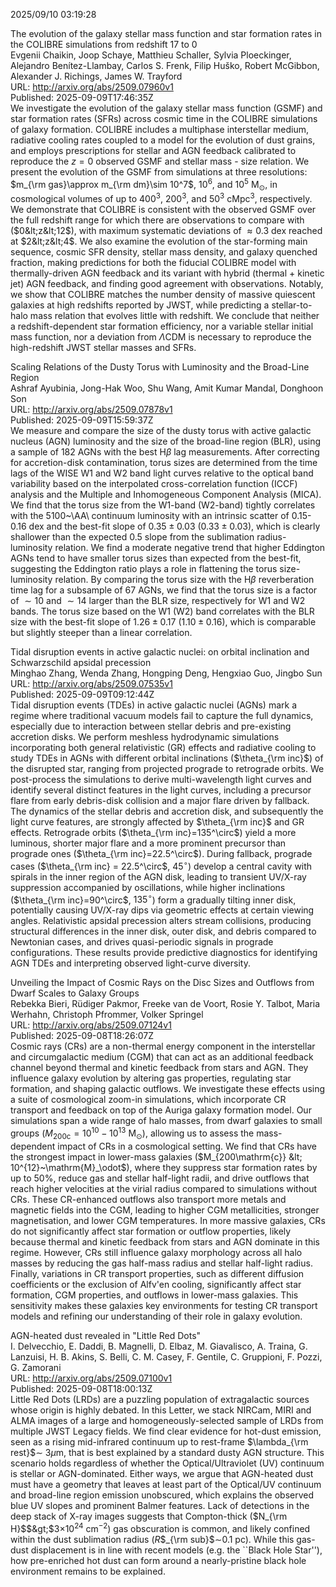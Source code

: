 2025/09/10 03:19:28  

The evolution of the galaxy stellar mass function and star formation
  rates in the COLIBRE simulations from redshift 17 to 0  
Evgenii Chaikin, Joop Schaye, Matthieu Schaller, Sylvia Ploeckinger, Alejandro Benítez-Llambay, Carlos S. Frenk, Filip Huško, Robert McGibbon, Alexander J. Richings, James W. Trayford  
URL: http://arxiv.org/abs/2509.07960v1  
Published: 2025-09-09T17:46:35Z  
  We investigate the evolution of the galaxy stellar mass function (GSMF) and star formation rates (SFRs) across cosmic time in the COLIBRE simulations of galaxy formation. COLIBRE includes a multiphase interstellar medium, radiative cooling rates coupled to a model for the evolution of dust grains, and employs prescriptions for stellar and AGN feedback calibrated to reproduce the $z=0$ observed GSMF and stellar mass - size relation. We present the evolution of the GSMF from simulations at three resolutions: $m_{\rm gas}\approx m_{\rm dm}\sim 10^7$, $10^6$, and $10^5~\mathrm{M_\odot}$, in cosmological volumes of up to $400^3$, $200^3$, and $50^3$ cMpc$^3$, respectively. We demonstrate that COLIBRE is consistent with the observed GSMF over the full redshift range for which there are observations to compare with ($0&lt;z&lt;12$), with maximum systematic deviations of $\approx 0.3$ dex reached at $2&lt;z&lt;4$. We also examine the evolution of the star-forming main sequence, cosmic SFR density, stellar mass density, and galaxy quenched fraction, making predictions for both the fiducial COLIBRE model with thermally-driven AGN feedback and its variant with hybrid (thermal + kinetic jet) AGN feedback, and finding good agreement with observations. Notably, we show that COLIBRE matches the number density of massive quiescent galaxies at high redshifts reported by JWST, while predicting a stellar-to-halo mass relation that evolves little with redshift. We conclude that neither a redshift-dependent star formation efficiency, nor a variable stellar initial mass function, nor a deviation from $\Lambda\mathrm{CDM}$ is necessary to reproduce the high-redshift JWST stellar masses and SFRs.   

Scaling Relations of the Dusty Torus with Luminosity and the Broad-Line
  Region  
Ashraf Ayubinia, Jong-Hak Woo, Shu Wang, Amit Kumar Mandal, Donghoon Son  
URL: http://arxiv.org/abs/2509.07878v1  
Published: 2025-09-09T15:59:37Z  
  We measure and compare the size of the dusty torus with active galactic nucleus (AGN) luminosity and the size of the broad-line region (BLR), using a sample of 182 AGNs with the best H$\beta$ lag measurements. After correcting for accretion-disk contamination, torus sizes are determined from the time lags of the WISE W1 and W2 band light curves relative to the optical band variability based on the interpolated cross-correlation function (ICCF) analysis and the Multiple and Inhomogeneous Component Analysis (MICA). We find that the torus size from the W1-band (W2-band) tightly correlates with the 5100~\AA\ continuum luminosity with an intrinsic scatter of 0.15-0.16 dex and the best-fit slope of $0.35 \pm 0.03$ ($0.33 \pm 0.03$), which is clearly shallower than the expected 0.5 slope from the sublimation radius-luminosity relation. We find a moderate negative trend that higher Eddington AGNs tend to have smaller torus sizes than expected from the best-fit, suggesting the Eddington ratio plays a role in flattening the torus size-luminosity relation. By comparing the torus size with the H$\beta$ reverberation time lag for a subsample of 67 AGNs, we find that the torus size is a factor of $\sim 10$ and $\sim 14$ larger than the BLR size, respectively for W1 and W2 bands. The torus size based on the W1 (W2) band correlates with the BLR size with the best-fit slope of $1.26 \pm 0.17$ ($1.10 \pm 0.16$), which is comparable but slightly steeper than a linear correlation.   

Tidal disruption events in active galactic nuclei: on orbital
  inclination and Schwarzschild apsidal precession  
Minghao Zhang, Wenda Zhang, Hongping Deng, Hengxiao Guo, Jingbo Sun  
URL: http://arxiv.org/abs/2509.07535v1  
Published: 2025-09-09T09:12:44Z  
  Tidal disruption events (TDEs) in active galactic nuclei (AGNs) mark a regime where traditional vacuum models fail to capture the full dynamics, especially due to interaction between stellar debris and pre-existing accretion disks. We perform meshless hydrodynamic simulations incorporating both general relativistic (GR) effects and radiative cooling to study TDEs in AGNs with different orbital inclinations ($\theta_{\rm inc}$) of the disrupted star, ranging from projected prograde to retrograde orbits. We post-process the simulations to derive multi-wavelength light curves and identify several distinct features in the light curves, including a precursor flare from early debris-disk collision and a major flare driven by fallback. The dynamics of the stellar debris and accretion disk, and subsequently the light curve features, are strongly affected by $\theta_{\rm inc}$ and GR effects. Retrograde orbits ($\theta_{\rm inc}=135^\circ$) yield a more luminous, shorter major flare and a more prominent precursor than prograde ones ($\theta_{\rm inc}=22.5^\circ$). During fallback, prograde cases ($\theta_{\rm inc} = 22.5^\circ$, $45^\circ$) develop a central cavity with spirals in the inner region of the AGN disk, leading to transient UV/X-ray suppression accompanied by oscillations, while higher inclinations ($\theta_{\rm inc}=90^\circ$, $135^\circ$) form a gradually tilting inner disk, potentially causing UV/X-ray dips via geometric effects at certain viewing angles. Relativistic apsidal precession alters stream collisions, producing structural differences in the inner disk, outer disk, and debris compared to Newtonian cases, and drives quasi-periodic signals in prograde configurations. These results provide predictive diagnostics for identifying AGN TDEs and interpreting observed light-curve diversity.   

Unveiling the Impact of Cosmic Rays on the Disc Sizes and Outflows from
  Dwarf Scales to Galaxy Groups  
Rebekka Bieri, Rüdiger Pakmor, Freeke van de Voort, Rosie Y. Talbot, Maria Werhahn, Christoph Pfrommer, Volker Springel  
URL: http://arxiv.org/abs/2509.07124v1  
Published: 2025-09-08T18:26:07Z  
  Cosmic rays (CRs) are a non-thermal energy component in the interstellar and circumgalactic medium (CGM) that can act as an additional feedback channel beyond thermal and kinetic feedback from stars and AGN. They influence galaxy evolution by altering gas properties, regulating star formation, and shaping galactic outflows. We investigate these effects using a suite of cosmological zoom-in simulations, which incorporate CR transport and feedback on top of the Auriga galaxy formation model. Our simulations span a wide range of halo masses, from dwarf galaxies to small groups ($M_{200\mathrm{c}}= 10^{10} - 10^{13}~\mathrm{M}_\odot$), allowing us to assess the mass-dependent impact of CRs in a cosmological setting. We find that CRs have the strongest impact in lower-mass galaxies ($M_{200\mathrm{c}} &lt; 10^{12}~\mathrm{M}_\odot$), where they suppress star formation rates by up to 50\%, reduce gas and stellar half-light radii, and drive outflows that reach higher velocities at the virial radius compared to simulations without CRs. These CR-enhanced outflows also transport more metals and magnetic fields into the CGM, leading to higher CGM metallicities, stronger magnetisation, and lower CGM temperatures. In more massive galaxies, CRs do not significantly affect star formation or outflow properties, likely because thermal and kinetic feedback from stars and AGN dominate in this regime. However, CRs still influence galaxy morphology across all halo masses by reducing the gas half-mass radius and stellar half-light radius. Finally, variations in CR transport properties, such as different diffusion coefficients or the exclusion of Alfv\'en cooling, significantly affect star formation, CGM properties, and outflows in lower-mass galaxies. This sensitivity makes these galaxies key environments for testing CR transport models and refining our understanding of their role in galaxy evolution.   

AGN-heated dust revealed in "Little Red Dots"  
I. Delvecchio, E. Daddi, B. Magnelli, D. Elbaz, M. Giavalisco, A. Traina, G. Lanzuisi, H. B. Akins, S. Belli, C. M. Casey, F. Gentile, C. Gruppioni, F. Pozzi, G. Zamorani  
URL: http://arxiv.org/abs/2509.07100v1  
Published: 2025-09-08T18:00:13Z  
  Little Red Dots (LRDs) are a puzzling population of extragalactic sources whose origin is highly debated. In this Letter, we stack NIRCam, MIRI and ALMA images of a large and homogeneously-selected sample of LRDs from multiple JWST Legacy fields. We find clear evidence for hot-dust emission, seen as a rising mid-infrared continuum up to rest-frame $\lambda_{\rm rest}$$\sim$ 3$\mu$m, that is best explained by a standard dusty AGN structure. This scenario holds regardless of whether the Optical/Ultraviolet (UV) continuum is stellar or AGN-dominated. Either ways, we argue that AGN-heated dust must have a geometry that leaves at least part of the Optical/UV continuum and broad-line region emission unobscured, which explains the observed blue UV slopes and prominent Balmer features. Lack of detections in the deep stack of X-ray images suggests that Compton-thick ($N_{\rm H}$$&gt;$3$\times$10$^{24}$ cm$^{-2}$) gas obscuration is common, and likely confined within the dust sublimation radius ($R$$_{\rm sub}$$\sim$0.1 pc). While this gas-dust displacement is in line with recent models (e.g. the ``Black Hole Star''), how pre-enriched hot dust can form around a nearly-pristine black hole environment remains to be explained.   

